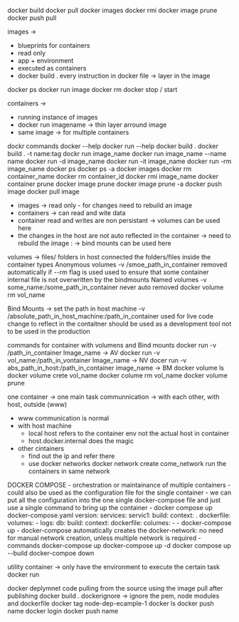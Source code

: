 
<!-- IMAGES -->
docker build 
docker pull 
docker images
docker rmi
docker image prune
docker push pull

images ->
 - blueprints for containers
 - read only 
 - app + environment
 - executed as containers
 - docker build .
 every instruction in docker file -> layer in the image

<!-- containers -->
docker ps
docker run image
docker rm
docker stop / start

containers ->
 - running instance of images
 - docker run imagename -> thin layer arround image
 - same image -> for multiple containers


dockr commands
 docker --help
 docker run --help
 docker build . 
    docker build . -t name:tag
 dockr run image_name
 docker run image_name --name name
 docker run -d image_name
 docker run -it image_name
 docker run -rm image_name
 docker ps
 docker ps -a
 docker images
 docker rm container_name
 docker rm container_id
 docker rmi image_name
 docker container prune
 docker image prune
 docker image prune -a
 docker push image
 docker pull image



<!-- DATA AND VOLUMES -->
- images -> read only - for changes need to rebuild an image
- containers -> can read and wite data
- container read and writes are non persistant -> volumes can be used here
- the changes in the host are not auto reflected in the container -> need to rebuild the image : -> bind mounts can be used here

 volumes -> 
    files/ folders in host connected the folders/files inside the container
    types
        Anonymous volumes
            -v /smoe_path_in_container
            removed automatically if --rm flag is used
            used to ensure that some container internal file is not overwritten by the bindmounts
        Named volumes
            -v some_name:/some_path_in_container
            never auto removed
            docker volume rm vol_name
 
 Bind Mounts ->
    set the path in host machine
    -v /absolute_path_in_host_machine:/path_in_container
    used for live code change to reflect in the contaitner
    should be used as a development tool not to be used in the production

 commands for container with volumens and Bind mounts
    docker run -v /path_in_container Image_name -> AV
    docker run -v vol_name:/path_in_vontainer Image_name -> NV
    docer run -v abs_path_in_host:/path_in_container image_name -> BM
    <!--  -->
    docker volume ls
    docker volume crete vol_name
    docker colume rm vol_name
    docker volume prune


<!--NETWORK REQUESTS IN DOCKER -->
 one container -> one main task 
  communnication -> with each other, with host, outside (www)
  - www communication is normal
  - with host machine
    - local host refers to the container env not the actual host in container
    - host.docker.internal does the magic
  - other cintainers
    - find out the ip and refer there
    - use docker networks
        docker network create come_network
        run the containers in same network

<!-- DOCKER COMPOSE -->
DOCKER COMPOSE
    - orchestration or maintainance of multiple containers
    - could also be used as the configuration file for the single container
    - we can put all the configuration into the one single docker-compose file and just use a single command to bring up the container
    - docker compose up
    docker-compose.yaml
        version: 
        services:
            servic1:
                build:
                    context: .
                    dockerfile:
                volumes:
                    - logs:
            db:
                build:
                    context:
                    dockerfile:
                columes:
                    -
    - docker-compose up
    - docker-compose automatically creates the docker-network: no need for manual network creation, unless multiple network is required
    - commands
        docker-compose up
        docker-compose up -d
        docker compose up --build
        docker-compoe down
        

utility container -> only have the environment
    to execute the certain task
    docker run 



docker deplymnet
    code pulling from the source
    using the image pull after publishing
    docker build .
    dockerignore -> ignore the pem, node modules and dockerfile
    docker tag node-dep-ecample-1 
    docker ls
    docker push name
    docker login
    docker push name
    

 

